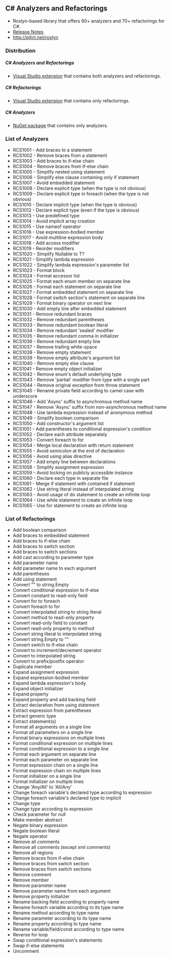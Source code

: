 ## C# Analyzers and Refactorings
* Roslyn-based library that offers 60+ analyzers and 70+ refactorings for C#.
* [Release Notes](http://github.com/JosefPihrt/Pihrtsoft.CodeAnalysis/blob/master/ChangeLog.md)
* http://pihrt.net/roslyn

### Distribution

##### C# Analyzers and Refactorings
* [Visual Studio extension](http://visualstudiogallery.msdn.microsoft.com/e83c5e41-92c5-42a3-80cc-e0720c621b5e) that contains both analyzers and refactorings.

##### C# Refactorings
* [Visual Studio extension](http://visualstudiogallery.msdn.microsoft.com/a9a2b4bc-70da-437d-9ab7-b6b8e7d76cd9) that contains only refactorings.

##### C# Analyzers
* [NuGet package](http://www.nuget.org/packages/CSharpAnalyzers/) that contains only analyzers.

### List of Analyzers

* RCS1001 - Add braces to a statement
* RCS1002 - Remove braces from a statement
* RCS1003 - Add braces to if-else chain
* RCS1004 - Remove braces from if-else chain
* RCS1005 - Simplify nested using statement
* RCS1006 - Simplify else clause containing only if statement
* RCS1007 - Avoid embedded statement
* RCS1008 - Declare explicit type (when the type is not obvious)
* RCS1009 - Declare explicit type in foreach (when the type is not obvious)
* RCS1010 - Declare implicit type (when the type is obvious)
* RCS1012 - Declare explicit type (even if the type is obvious)
* RCS1013 - Use predefined type
* RCS1014 - Avoid implicit array creation
* RCS1015 - Use nameof operator
* RCS1016 - Use expression-bodied member
* RCS1017 - Avoid multiline expression body
* RCS1018 - Add access modifier
* RCS1019 - Reorder modifiers
* RCS1020 - Simplify Nullable<T> to T?
* RCS1021 - Simplify lambda expression
* RCS1022 - Simplify lambda expression's parameter list
* RCS1023 - Format block
* RCS1024 - Format accessor list
* RCS1025 - Format each enum member on separate line
* RCS1026 - Format each statement on separate line
* RCS1027 - Format embedded statement on separate line
* RCS1028 - Format switch section's statement on separate line
* RCS1029 - Format binary operator on next line
* RCS1030 - Add empty line after embedded statement
* RCS1031 - Remove redundant braces
* RCS1032 - Remove redundant parentheses
* RCS1033 - Remove redundant boolean literal
* RCS1034 - Remove redundant 'sealed' modifier
* RCS1035 - Remove redundant comma in initializer
* RCS1036 - Remove redundant empty line
* RCS1037 - Remove trailing white-space
* RCS1038 - Remove empty statement
* RCS1039 - Remove empty attribute's argument list
* RCS1040 - Remove empty else clause
* RCS1041 - Remove empty object initializer
* RCS1042 - Remove enum's default underlying type
* RCS1043 - Remove 'partial' modifier from type with a single part
* RCS1044 - Remove original exception from throw statement
* RCS1045 - Rename private field according to camel case with underscore
* RCS1046 - Add 'Async' suffix to asynchronous method name
* RCS1047 - Remove 'Async' suffix from non-asynchronous method name
* RCS1048 - Use lambda expression instead of anonymous method
* RCS1049 - Simplify boolean comparison
* RCS1050 - Add constructor's argument list
* RCS1051 - Add parentheses to conditional expression's condition
* RCS1052 - Declare each attribute separately
* RCS1053 - Convert foreach to for
* RCS1054 - Merge local declaration with return statement
* RCS1055 - Avoid semicolon at the end of declaration
* RCS1056 - Avoid using alias directive
* RCS1057 - Add empty line between declarations
* RCS1058 - Simplify assignment expression
* RCS1059 - Avoid locking on publicly accessible instance
* RCS1060 - Declare each type in separate file
* RCS1061 - Merge if statement with contained if statement
* RCS1062 - Use string literal instead of interpolated string
* RCS1063 - Avoid usage of do statement to create an infinite loop
* RCS1064 - Use while statement to create an infinite loop
* RCS1065 - Use for statement to create an infinite loop

### List of Refactorings

* Add boolean comparison
* Add braces to embedded statement
* Add braces to if-else chain
* Add braces to switch section
* Add braces to switch sections
* Add cast according to parameter type
* Add parameter name
* Add parameter name to each argument
* Add parentheses
* Add using statement
* Convert "" to string.Empty
* Convert conditional expression to if-else
* Convert constant to read-only field
* Convert for to foreach
* Convert foreach to for
* Convert interpolated string to string literal
* Convert method to read-only property
* Convert read-only field to constant
* Convert read-only property to method
* Convert string literal to interpolated string
* Convert string.Empty to ""
* Convert switch to if-else chain
* Convert to increment/decrement operator
* Convert to interpolated string
* Convert to prefix/postfix operator
* Duplicate member
* Expand assignment expression
* Expand expression-bodied member
* Expand lambda expression's body
* Expand object initializer
* Expand property
* Expand property and add backing field
* Extract declaration from using statement
* Extract expression from parentheses
* Extract generic type
* Extract statement(s)
* Format all arguments on a single line
* Format all parameters on a single line
* Format binary expressions on multiple lines
* Format conditional expression on multiple lines
* Format conditional expression to a single line
* Format each argument on separate line
* Format each parameter on separate line
* Format expression chain on a single line
* Format expression chain on multiple lines
* Format initializer on a single line
* Format initializer on multiple lines
* Change 'Any/All' to 'All/Any'
* Change foreach variable's declared type according to expression
* Change foreach variable's declared type to implicit
* Change type
* Change type according to expression
* Check parameter for null
* Make member abstract
* Negate binary expression
* Negate boolean literal
* Negate operator
* Remove all comments
* Remove all comments (except xml comments)
* Remove all regions
* Remove braces from if-else chain
* Remove braces from switch section
* Remove braces from switch sections
* Remove comment
* Remove member
* Remove parameter name
* Remove parameter name from each argument
* Remove property initializer
* Rename backing field according to property name
* Rename foreach variable according to its type name
* Rename method according to type name
* Rename parameter according to its type name
* Rename property according to type name
* Rename variable/field/const according to type name
* Reverse for loop
* Swap conditional expression's statements
* Swap if-else statements
* Uncomment

